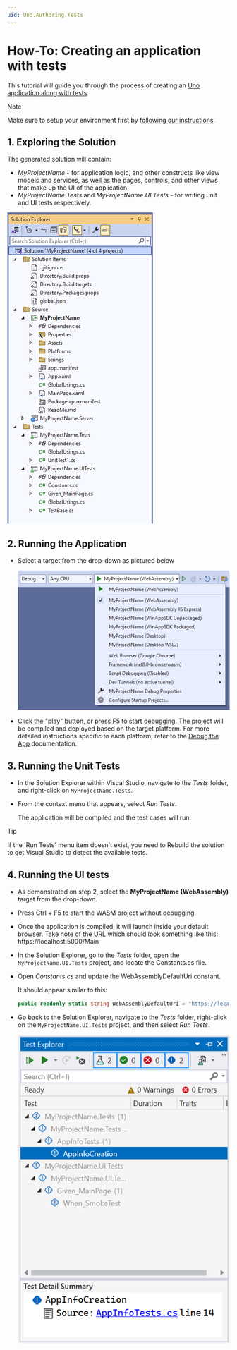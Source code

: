 ```yaml
---
uid: Uno.Authoring.Tests
---
```

# How-To: Creating an application with tests
 
This tutorial will guide you through the process of creating an [Uno application along with tests](xref:Uno.GettingStarted.UsingWizard#10-testing).

> [!NOTE]
> Make sure to setup your environment first by [following our instructions](xref:Uno.GetStarted.vs2022).
  
## 1. Exploring the Solution
 
The generated solution will contain:
 
* *MyProjectName* - for application logic, and other constructs like view models and services, as well as the pages, controls, and other views that make up the UI of the application.
* *MyProjectName.Tests* and *MyProjectName.UI.Tests* - for writing unit and UI tests respectively.
 
![The structure of the generated solution](Assets/ProjectStructure-Tests-min.png)
 
## 2. Running the Application
 
* Select a target from the drop-down as pictured below
 
    ![A screenshot of the generated targets](Assets/GeneratedTargets-min.png)
 
* Click the "play" button, or press F5 to start debugging. The project will be compiled and deployed based on the target platform. For more detailed instructions specific to each platform, refer to the [Debug the App](xref:Uno.GettingStarted.CreateAnApp.VS2022#debug-the-app) documentation.
 
## 3. Running the Unit Tests
 
* In the Solution Explorer within Visual Studio, navigate to the *Tests* folder, and right-click on `MyProjectName.Tests`.
 
* From the context menu that appears, select *Run Tests*.
 
   The application will be compiled and the test cases will run.
 
> [!TIP]
> If the 'Run Tests' menu item doesn't exist, you need to Rebuild the solution to get Visual Studio to detect the available tests.
 
## 4. Running the UI tests
 
* As demonstrated on step 2, select the **MyProjectName (WebAssembly)** target from the drop-down.
 
* Press Ctrl + F5 to start the WASM project without debugging.
 
* Once the application is compiled, it will launch inside your default browser. Take note of the URL which should look something like this: https://localhost:5000/Main
 
* In the Solution Explorer, go to the *Tests* folder, open the `MyProjectName.UI.Tests` project, and locate the Constants.cs file.
 
* Open *Constants.cs* and update the WebAssemblyDefaultUri constant.
 
    It should appear similar to this:
 
    ```cs
    public readonly static string WebAssemblyDefaultUri = "https://localhost:5000/";
    ```
 
* Go back to the Solution Explorer, navigate to the *Tests* folder, right-click on the `MyProjectName.UI.Tests` project, and then select *Run Tests*.
 
    ![Test Explorer in VS](Assets/TestExplorer-min.png)
